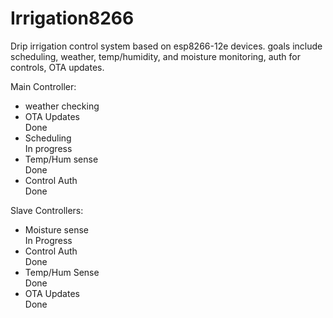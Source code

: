 # Irrigation8266
Drip irrigation control system based on esp8266-12e devices. goals include scheduling, weather, temp/humidity, and moisture monitoring, auth for controls, OTA updates.

Main Controller:
<ul>
<li>weather checking</li>
<li>OTA Updates</li> Done
<li>Scheduling</li> In progress
<li>Temp/Hum sense</li> Done
<li>Control Auth</li> Done
</ul>
Slave Controllers:
<ul>
<li>Moisture sense</li> In Progress
<li>Control Auth</li> Done
<li>Temp/Hum Sense</li> Done
<li>OTA Updates</li> Done
</ul>
